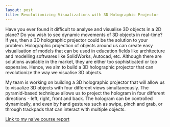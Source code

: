 ```yaml
---
layout: post
title: Revolutionizing Visualizations with 3D Holographic Projector
---
```


Have you ever found it difficult to analyse and visualise 3D objects in a 2D plane? Do you wish to see dynamic movements of 3D objects in real-time? If yes, then a 3D holographic projector could be the solution to your problem. Holographic projection of objects around us can create easy visualisation of models that can be used in education fields like architecture and modelling softwares like SolidWorks, Autocad, etc. Although there are solutions available in the market, they are either too sophisticated or too expensive. Hence, we aim to build a 3D holographic projector that can revolutionize the way we visualise 3D objects.

My team is working on building a 3D holographic projector that will allow us to visualize 3D objects with four different views simultaneously. The pyramid-based technique allows us to project the hologram in four different directions - left, right, front and back. The hologram can be controlled dynamically, and even by hand gestures such as swipe, pinch and grab, or through trackpads that can interact with multiple objects.

[Link to my naive course report](../documents/G14_Report.pdf)